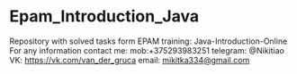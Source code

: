 # Epam_Introduction_Java
Repository with solved tasks form EPAM training: Java-Introduction-Online
For any information contact me:
mob:+375293983251
telegram: @Nikitiao 
VK: https://vk.com/van_der_gruca
email: mikitka334@gmail.com
